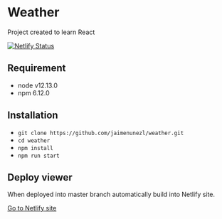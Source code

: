 # Weather

Project created to learn React

[![Netlify Status](https://api.netlify.com/api/v1/badges/3f069903-d249-45f5-ae3a-6d8c1be9bb7b/deploy-status)](https://app.netlify.com/sites/weather-jaimenunezl/deploys)

## Requirement

- node v12.13.0
- npm 6.12.0

## Installation

- `git clone https://github.com/jaimenunezl/weather.git`
- `cd weather`
- `npm install`
- `npm run start`

## Deploy viewer

When deployed into master branch automatically build into Netlify site.

[Go to Netlify site](https://weather-jaimenunezl.netlify.com "Weather")
